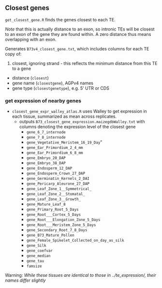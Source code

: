 ## Closest genes

`get_closest_gene.R` finds the genes closest to each TE.

*Note* that this is actually distance to an exon, so intronic TEs will be closest to an exon of the gene they are found within.
A zero distance thus means overlapping with an exon. 

Generates `B73v4_closest_gene.txt`, which includes columns for each TE copy of:

1. closest, ignoring strand - this reflects the minimum distance from this TE to a gene
  - distance (`closest`)
  - gene name (`closestgene`), AGPv4 names
  - gene type (`closestgenetype`), e.g. 5' UTR or CDS

### get expression of nearby genes
- `closest_gene_expr_walley_atlas.R` uses Walley to get expression in each tissue, summarized as mean across replicates.
  - outputs `B73_closest_gene_expression.maizegdbWalley.txt` with columns denoting the expression level of the closest gene
      - `gene_6_7_internode`    
      - `gene_7_8_internode`    
      - `gene_Vegetative_Meristem_16_19_Day`"    
      - `gene_Ear_Primordium_2_4_mm`
      - `gene_Ear_Primordium_6_8_mm`
      - `gene_Embryo_20_DAP`
      - `gene_Embryo_38_DAP`
      - `gene_Endosperm_12_DAP`
      - `gene_Endosperm_Crown_27_DAP`
      - `gene_Germinatin_Kernels_2_DAI`
      - `gene_Pericarp_Aleurone_27_DAP`
      - `gene_Leaf_Zone_1__Symmetrical_`
      - `gene_Leaf_Zone_2__Stomatal_`
      - `gene_Leaf_Zone_3__Growth_`
      - `gene_Mature_Leaf_8`
      - `gene_Primary_Root_5_Days`
      - `gene_Root___Cortex_5_Days`
      - `gene_Root___Elongation_Zone_5_Days`
      - `gene_Root___Meristem_Zone_5_Days`
      - `gene_Secondary_Root_7_8_Days`
      - `gene_B73_Mature_Pollen`
      - `gene_Female_Spikelet_Collected_on_day_as_silk`
      - `gene_Silk`
      - `gene_coefvar`
      - `gene_median`
      - `gene_tau`
      - `famsize`

Warning: *While these tissues are identical to those in ../te_expression/, their names differ slightly*
